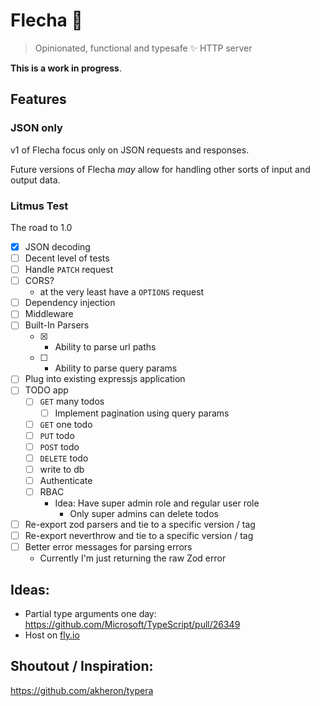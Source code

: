 # Flecha 🏹

> Opinionated, functional and typesafe ✨ HTTP server


**This is a work in progress**.


## Features

### JSON only

v1 of Flecha focus only on JSON requests and responses. 

Future versions of Flecha *may* allow for handling other sorts of input and output data.


### Litmus Test


The road to 1.0


- [x] JSON decoding
- [ ] Decent level of tests
- [ ] Handle `PATCH` request
- [ ] CORS?
  - at the very least have a `OPTIONS` request
- [ ] Dependency injection
- [ ] Middleware
- [ ] Built-In Parsers
  - [x] - Ability to parse url paths
  - [ ] - Ability to parse query params 
- [ ] Plug into existing expressjs application
- [ ] TODO app
  - [ ] `GET` many todos
    - [ ] Implement pagination using query params
  - [ ] `GET` one todo
  - [ ] `PUT` todo
  - [ ] `POST` todo
  - [ ] `DELETE` todo
  - [ ] write to db
  - [ ] Authenticate
  - [ ] RBAC
     - Idea: Have super admin role and regular user role
       - Only super admins can delete todos
- [ ] Re-export zod parsers and tie to a specific version / tag
- [ ] Re-export neverthrow and tie to a specific version / tag
- [ ] Better error messages for parsing errors
    - Currently I'm just returning the raw Zod error



## Ideas:

- Partial type arguments one day: https://github.com/Microsoft/TypeScript/pull/26349
- Host on [fly.io](https://fly.io)


## Shoutout / Inspiration:

https://github.com/akheron/typera
